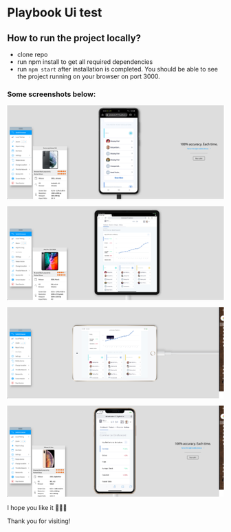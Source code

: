 # Playbook Ui test

## How to run the project locally?

- clone repo
- run npm install to get all required dependencies
- run `npm start` after installation is completed. You should be able to see the project running on your browser on port 3000.

### Some screenshots below:

![Iphone XS Max](./src/images/2021-04-08_20-40-24.png)

![Ipad Pro](./src/images/2021-04-08_20-41-30.png)

![Ipad Landscape](./src/images/2021-04-08_20-44-11.png)

![Ipad Portrait](./src/images/2021-04-08_20-45-29.png)

I hope you like it 👨🏻‍💻

Thank you for visiting!
